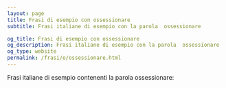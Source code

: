 ```yaml
---
layout: page
title: Frasi di esempio con ossessionare 
subtitle: Frasi italiane di esempio con la parola  ossessionare

og_title: Frasi di esempio con ossessionare 
og_description: Frasi italiane di esempio con la parola  ossessionare
og_type: website
permalink: /frasi/o/ossessionare.html
---
```


Frasi italiane di esempio contenenti la parola ossessionare:


